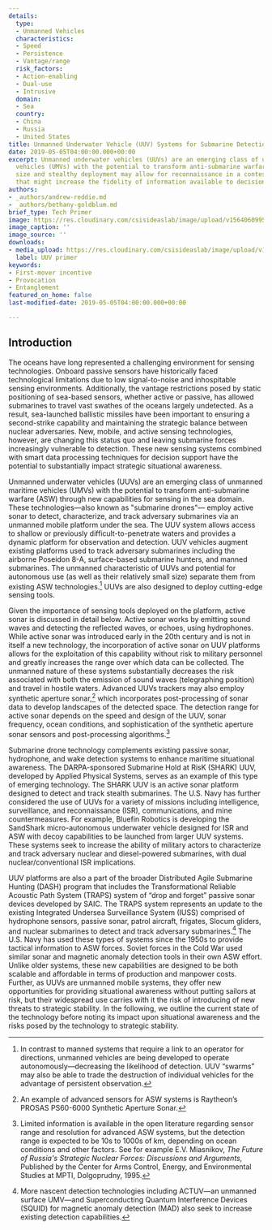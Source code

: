 ```yaml
---
details:
  type:
  - Unmanned Vehicles
  characteristics:
  - Speed
  - Persistence
  - Vantage/range
  risk_factors:
  - Action-enabling
  - Dual-use
  - Intrusive
  domain:
  - Sea
  country:
  - China
  - Russia
  - United States
title: Unmanned Underwater Vehicle (UUV) Systems for Submarine Detection
date: 2019-05-05T04:00:00.000+00:00
excerpt: Unmanned underwater vehicles (UUVs) are an emerging class of unmanned maritime
  vehicles (UMVs) with the potential to transform anti-submarine warfare. Their small
  size and stealthy deployment may allow for reconnaissance in a contested environment
  that might increase the fidelity of information available to decision-makers.
authors:
- _authors/andrew-reddie.md
- _authors/bethany-goldblum.md
brief_type: Tech Primer
image: https://res.cloudinary.com/csisideaslab/image/upload/v1564060995/on-the-radar/UUV.jpg
image_caption: ''
image_source: ''
downloads:
- media_upload: https://res.cloudinary.com/csisideaslab/image/upload/v1562865066/on-the-radar/UUV%20Final%20Primer%20Formatted.pdf
  label: UUV primer
keywords:
- First-mover incentive
- Provocation
- Entanglement
featured_on_home: false
last-modified-date: 2019-05-05T04:00:00.000+00:00

---
```

## Introduction

The oceans have long represented a challenging environment for sensing technologies. Onboard passive sensors have historically faced technological limitations due to low signal-to-noise and inhospitable sensing environments. Additionally, the <define>vantage</define> restrictions posed by static positioning of sea-based sensors, whether active or passive, has allowed submarines to travel vast swathes of the oceans largely undetected. As a result, sea-launched ballistic missiles have been important to ensuring a second-strike capability and maintaining the strategic balance between nuclear adversaries. New, mobile, and active sensing technologies, however, are changing this status quo and leaving submarine forces increasingly vulnerable to detection. These new sensing systems combined with smart data processing techniques for decision support have the potential to substantially impact <define>strategic situational awareness</define>.

Unmanned underwater vehicles (UUVs) are an emerging class of unmanned maritime vehicles (UMVs) with the potential to transform anti-submarine warfare (ASW) through new capabilities for sensing in the sea domain. These technologies—also known as "submarine drones"— employ active sonar to detect, characterize, and track adversary submarines via an unmanned mobile platform under the sea. The UUV system allows access to shallow or previously difficult-to-penetrate waters and provides a dynamic platform for observation and detection. UUV vehicles augment existing platforms used to track adversary submarines including the airborne Poseidon 8-A, surface-based submarine hunters, and manned submarines. The unmanned characteristic of UUVs and potential for autonomous use (as well as their relatively small size) separate them from existing ASW technologies.[^1] UUVs are also designed to deploy cutting-edge sensing tools.

Given the importance of sensing tools deployed on the platform, active sonar is discussed in detail below. Active sonar works by emitting sound waves and detecting the reflected waves, or echoes, using hydrophones. While active sonar was introduced early in the 20th century and is not in itself a new technology, the incorporation of active sonar on UUV platforms allows for the exploitation of this capability without risk to military personnel and greatly increases the range over which data can be collected. The unmanned nature of these systems substantially decreases the risk associated with both the emission of sound waves (telegraphing position) and travel in hostile waters. Advanced UUVs trackers may also employ synthetic aperture sonar,[^2] which incorporates post-processing of sonar data to develop landscapes of the detected space. The detection range for active sonar depends on the <define>speed</define> and design of the UUV, sonar frequency, ocean conditions, and sophistication of the synthetic aperture sonar sensors and post-processing algorithms.[^3]

Submarine drone technology complements existing passive sonar, hydrophone, and wake detection systems to enhance maritime situational awareness. The DARPA-sponsored Submarine Hold at RisK (SHARK) UUV, developed by Applied Physical Systems, serves as an example of this type of emerging technology. The SHARK UUV is an active sonar platform designed to detect and track stealth submarines. The U.S. Navy has further considered the use of UUVs for a variety of missions including intelligence, surveillance, and reconnaissance (ISR), communications, and mine countermeasures. For example, Bluefin Robotics is developing the SandShark micro-autonomous underwater vehicle designed for ISR and ASW with decoy capabilities to be launched from larger UUV systems. These systems seek to increase the ability of military actors to characterize and track adversary nuclear and diesel-powered submarines, with dual nuclear/conventional ISR implications.

UUV platforms are also a part of the broader Distributed Agile Submarine Hunting (DASH) program that includes the Transformational Reliable Acoustic Path System (TRAPS) system of “drop and forget” passive sonar devices developed by SAIC. The TRAPS system represents an update to the existing Integrated Undersea Surveillance System (IUSS) comprised of hydrophone sensors, passive sonar, patrol aircraft, frigates, Slocum gliders, and nuclear submarines to detect and track adversary submarines.[^4] The U.S. Navy has used these types of systems since the 1950s to provide tactical information to ASW forces. Soviet forces in the Cold War used similar sonar and magnetic anomaly detection tools in their own ASW effort. Unlike older systems, these new capabilities are designed to be both scalable and affordable in terms of production and manpower costs. Further, as UUVs are unmanned mobile systems, they offer new opportunities for providing situational awareness without putting sailors at risk, but their widespread use carries with it the risk of introducing of new threats to <define>strategic stability</define>. In the following, we outline the current state of the technology before noting its impact upon situational awareness and the risks posed by the technology to <define>strategic stability</define>.

[^1]: In contrast to manned systems that require a link to an operator for directions, unmanned vehicles are being developed to operate autonomously—decreasing the likelihood of detection. UUV “swarms” may also be able to trade the destruction of individual vehicles for the advantage of persistent observation.

[^2]: An example of advanced sensors for ASW systems is Raytheon’s PROSAS PS60-6000 Synthetic Aperture Sonar.

[^3]: Limited information is available in the open literature regarding sensor range and resolution for advanced ASW systems, but the detection range is expected to be 10s to 1000s of km, depending on ocean conditions and other factors. See for example E.V. Miasnikov, _The Future of Russia's Strategic Nuclear Forces: Discussions and Arguments,_ Published by the Center for Arms Control, Energy, and Environmental Studies at MPTI, Dolgoprudny, 1995.

[^4]: More nascent detection technologies including ACTUV—an unmanned surface UMV—and Superconducting Quantum Interference Devices (SQUID) for magnetic anomaly detection (MAD) also seek to increase existing detection capabilities.
